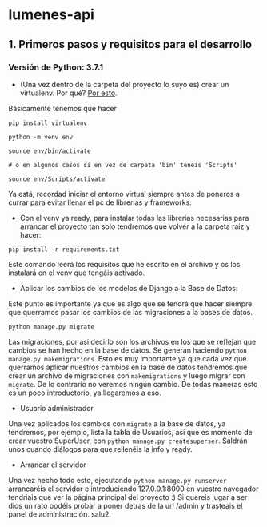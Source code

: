 # lumenes-api


## 1. Primeros pasos y requisitos para el desarrollo

### Versión de Python: 3.7.1

- (Una vez dentro de la carpeta del proyecto lo suyo es) crear un virtualenv. Por qué? 
<a href="https://yasoob.me/2013/07/30/what-is-virtualenv/">Por esto</a>.

Básicamente tenemos que hacer

```
pip install virtualenv

python -m venv env

source env/bin/activate

# o en algunos casos si en vez de carpeta 'bin' teneis 'Scripts'

source env/Scripts/activate
```

Ya está, recordad iniciar el entorno virtual siempre antes de poneros a currar para evitar llenar el pc de librerias y frameworks.

- Con el venv ya ready, para instalar todas las librerias necesarias para arrancar el proyecto tan solo tendremos que volver a la carpeta raiz y hacer:

```
pip install -r requirements.txt
```

Este comando leerá los requisitos que he escrito en el archivo y os los instalará en el venv que tengáis activado.

- Aplicar los cambios de los modelos de Django a la Base de Datos:

Este punto es importante ya que es algo que se tendrá que hacer siempre que querramos pasar los cambios de las migraciones a la bases de datos.

```
python manage.py migrate
```

Las migraciones, por asi decirlo son los archivos en los que se reflejan que cambios se han hecho en la base de datos. Se generan haciendo `python manage.py makemigrations`.
Esto es muy importante ya que cada vez que querramos aplicar nuestros cambios en la base de datos tendremos que crear un archivo de migraciones con `makemigrations` y luego migrar con `migrate`. De lo contrario no veremos ningún cambio. De todas maneras esto es un poco introductorio, ya llegaremos a eso.

- Usuario administrador

Una vez aplicados los cambios con `migrate` a la base de datos, ya tendremos, por ejemplo, lista la tabla de Usuarios, asi que es momento de crear vuestro SuperUser, con `python manage.py createsuperser`. Saldrán unos cuando diálogos para que rellenéis la info y ready.

- Arrancar el servidor

Una vez hecho todo esto, ejecutando `python manage.py runserver` arrancaréis el servidor e introduciendo 127.0.0.1:8000 en vuestro navegador tendriais que ver la página principal del proyecto :) Si quereis jugar a ser dios un rato podéis probar a poner detras de la url /admin y trasteais el panel de administración. salu2.





